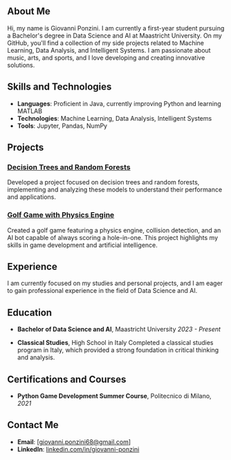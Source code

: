 ## About Me

Hi, my name is Giovanni Ponzini. I am currently a first-year student pursuing a Bachelor's degree in Data Science and AI at Maastricht University. On my GitHub, you'll find a collection of my side projects related to Machine Learning, Data Analysis, and Intelligent Systems. I am passionate about music, arts, and sports, and I love developing and creating innovative solutions.

## Skills and Technologies

- **Languages**: Proficient in Java, currently improving Python and learning MATLAB
- **Technologies**: Machine Learning, Data Analysis, Intelligent Systems
- **Tools**: Jupyter, Pandas, NumPy

## Projects

### [Decision Trees and Random Forests](#)
Developed a project focused on decision trees and random forests, implementing and analyzing these models to understand their performance and applications.

### [Golf Game with Physics Engine](#)
Created a golf game featuring a physics engine, collision detection, and an AI bot capable of always scoring a hole-in-one. This project highlights my skills in game development and artificial intelligence.

## Experience

I am currently focused on my studies and personal projects, and I am eager to gain professional experience in the field of Data Science and AI.

## Education

- **Bachelor of Data Science and AI**, Maastricht University
  *2023 - Present*

- **Classical Studies**, High School in Italy
  Completed a classical studies program in Italy, which provided a strong foundation in critical thinking and analysis.

## Certifications and Courses

- **Python Game Development Summer Course**, Politecnico di Milano, *2021*

## Contact Me

- **Email**: [giovanni.ponzini68@gmail.com]
- **LinkedIn**: [linkedin.com/in/giovanni-ponzini](https://linkedin.com/in/giovanni-ponzini)
